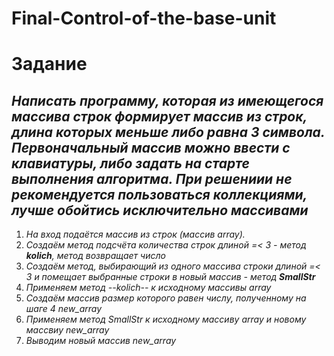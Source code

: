 # Final-Control-of-the-base-unit
# **Задание**
## *Написать программу, которая из имеющегося массива строк формирует массив из строк, длина которых меньше либо равна 3 символа. Первоначальный массив можно ввести с клавиатуры, либо задать на старте выполнения алгоритма. При решениии не рекомендуется пользоваться коллекциями, лучше обойтись исключительно массивами*
1. *На вход подаётся массив из строк (массив array).*
2. *Создаём метод подсчёта количества строк длиной =< 3 - метод **kolich**, метод возвращает число*
3. *Создаём метод, выбирающий из одного массива строки длиной =< 3 и помещает выбранные строки в новый массив - метод **SmallStr***
4. *Применяем метод --kolich-- к исходному массивы array*
5. *Создаём массив размер которого равен числу, полученному на шаге 4 new_array*
6. *Применяем метод SmallStr к исходному массиву array и новому массвиу new_array*
7. *Выводим новый массив new_array*